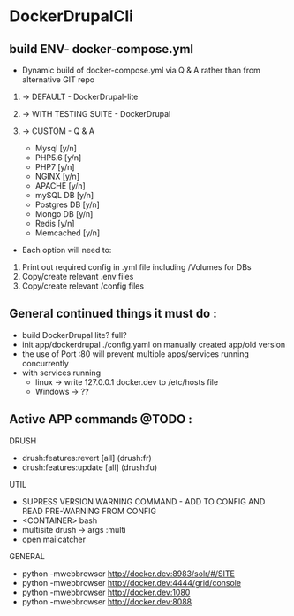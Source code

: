# DockerDrupalCli

## build ENV- docker-compose.yml
- Dynamic build of docker-compose.yml via Q & A rather than from alternative GIT repo

1. -> DEFAULT - DockerDrupal-lite
2. -> WITH TESTING SUITE - DockerDrupal
3. -> CUSTOM - Q & A

    - Mysql [y/n]
    - PHP5.6 [y/n]
    - PHP7 [y/n]
    - NGINX [y/n]
    - APACHE [y/n]
    - mySQL DB [y/n]
    - Postgres DB [y/n]
    - Mongo DB [y/n]
    - Redis [y/n]
    - Memcached [y/n]
        
- Each option will need to: 
1. Print out required config in .yml file including  /Volumes for DBs
2. Copy/create relevant .env files
3. Copy/create relevant /config files

## General continued things it must do :                                                                                    
- build DockerDrupal lite? full?            
- init app/dockerdrupal ./config.yaml on manually created app/old version
- the use of Port :80 will prevent multiple apps/services running concurrently
- with services running
    - linux -> write 127.0.0.1 docker.dev to /etc/hosts file
    - Windows -> ??     
       
## Active APP commands @TODO :
DRUSH

- drush:features:revert \[all] (drush:fr)
- drush:features:update \[all] (drush:fu)

UTIL

- SUPRESS VERSION WARNING COMMAND - ADD TO CONFIG AND READ PRE-WARNING FROM CONFIG
- \<CONTAINER\> bash
- multisite drush -> args :multi
- open mailcatcher

GENERAL

- python -mwebbrowser http://docker.dev:8983/solr/#/SITE
- python -mwebbrowser http://docker.dev:4444/grid/console
- python -mwebbrowser http://docker.dev:1080
- python -mwebbrowser http://docker.dev:8088

